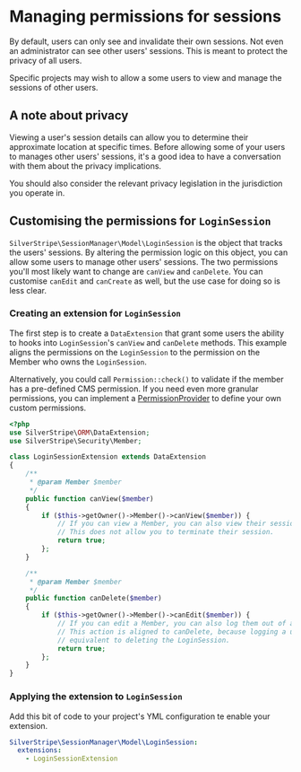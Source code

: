 # Managing permissions for sessions

By default, users can only see and invalidate their own sessions. Not even an administrator can see other users' sessions. This is meant to protect the privacy of all users.

Specific projects may wish to allow a some users to view and manage the sessions of other users.

## A note about privacy

Viewing a user's session details can allow you to determine their approximate location at specific times. Before allowing some of your users to manages other users' sessions, it's a good idea to have a conversation with them about the privacy implications.

You should also consider the relevant privacy legislation in the jurisdiction you operate in.

## Customising the permissions for `LoginSession`

`SilverStripe\SessionManager\Model\LoginSession` is the object that tracks the users' sessions. By altering the permission logic on this object, you can allow some users to manage other users' sessions. The two permissions you'll most likely want to change are `canView` and `canDelete`. You can customise `canEdit` and `canCreate` as well, but the use case for doing so is less clear.

### Creating an extension for `LoginSession`

The first step is to create a `DataExtension` that grant some users the ability to hooks into `LoginSession`'s `canView` and `canDelete` methods. This example aligns the permissions on the `LoginSession` to the permission on the Member who owns the `LoginSession`.

Alternatively, you could call `Permission::check()` to validate if the member has a pre-defined CMS permission. If you need even more granular permissions, you can implement a [PermissionProvider](https://docs.silverstripe.org/en/4/developer_guides/security/permissions/#permissionprovider) to define your own custom permissions.

```php
<?php
use SilverStripe\ORM\DataExtension;
use SilverStripe\Security\Member;

class LoginSessionExtension extends DataExtension
{
    /**
     * @param Member $member
     */
    public function canView($member)
    {
        if ($this->getOwner()->Member()->canView($member)) {
            // If you can view a Member, you can also view their sessions.
            // This does not allow you to terminate their session.
            return true;
        };
    }

    /**
     * @param Member $member
     */
    public function canDelete($member)
    {
        if ($this->getOwner()->Member()->canEdit($member)) {
            // If you can edit a Member, you can also log them out of a session.
            // This action is aligned to canDelete, because logging a user out is
            // equivalent to deleting the LoginSession.
            return true;
        };
    }
}
```

### Applying the extension to `LoginSession`

Add this bit of code to your project's YML configuration te enable your extension.

```yml
SilverStripe\SessionManager\Model\LoginSession:
  extensions:
    - LoginSessionExtension
```
